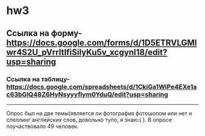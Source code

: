 # hw3
## Ссылка на форму-https://docs.google.com/forms/d/1D5ETRVLGMlwr4S2U_pVrrltIfiSilyKu5v_xcgynI18/edit?usp=sharing
### Ссылка на таблицу-https://docs.google.com/spreadsheets/d/1CkiGa1WiPe4EXe1ac63bGlQ48Z6HyNsyyyflym0YduQ/edit?usp=sharing
___________________________________________________
Опрос был на две темы(является ли фотография фотошопом или нет и спеллинг английских слов, довольно тупо, я знаю:( ).
 В опросе поучаствовало 49 человек.
